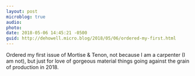 ```yaml
---
layout: post
microblog: true
audio: 
photo: 
date: 2018-05-06 14:45:21 -0500
guid: http://dehowell.micro.blog/2018/05/06/ordered-my-first.html
---
```

Ordered my first issue of Mortise & Tenon, not because I am a carpenter (I am not), but just for love of gorgeous material things going against the grain of production in 2018.
